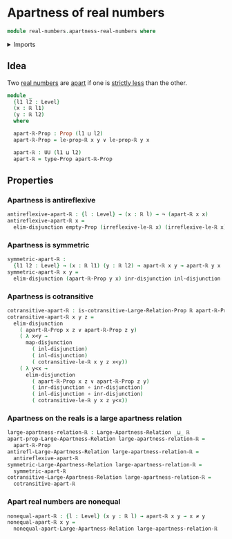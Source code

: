 # Apartness of real numbers

```agda
module real-numbers.apartness-real-numbers where
```

<details><summary>Imports</summary>

```agda
open import foundation.apartness-relations
open import foundation.disjunction
open import foundation.empty-types
open import foundation.function-types
open import foundation.functoriality-disjunction
open import foundation.identity-types
open import foundation.large-apartness-relations
open import foundation.large-binary-relations
open import foundation.negated-equality
open import foundation.negation
open import foundation.propositions
open import foundation.transport-along-identifications
open import foundation.universe-levels

open import real-numbers.dedekind-real-numbers
open import real-numbers.strict-inequality-real-numbers
```

</details>

## Idea

Two [real numbers](real-numbers.dedekind-real-numbers.md) are
[apart](foundation.large-apartness-relations.md) if one is
[strictly less](real-numbers.strict-inequality-real-numbers.md) than the other.

```agda
module _
  {l1 l2 : Level}
  (x : ℝ l1)
  (y : ℝ l2)
  where

  apart-ℝ-Prop : Prop (l1 ⊔ l2)
  apart-ℝ-Prop = le-prop-ℝ x y ∨ le-prop-ℝ y x

  apart-ℝ : UU (l1 ⊔ l2)
  apart-ℝ = type-Prop apart-ℝ-Prop
```

## Properties

### Apartness is antireflexive

```agda
antireflexive-apart-ℝ : {l : Level} → (x : ℝ l) → ¬ (apart-ℝ x x)
antireflexive-apart-ℝ x =
  elim-disjunction empty-Prop (irreflexive-le-ℝ x) (irreflexive-le-ℝ x)
```

### Apartness is symmetric

```agda
symmetric-apart-ℝ :
  {l1 l2 : Level} → (x : ℝ l1) (y : ℝ l2) → apart-ℝ x y → apart-ℝ y x
symmetric-apart-ℝ x y =
  elim-disjunction (apart-ℝ-Prop y x) inr-disjunction inl-disjunction
```

### Apartness is cotransitive

```agda
cotransitive-apart-ℝ : is-cotransitive-Large-Relation-Prop ℝ apart-ℝ-Prop
cotransitive-apart-ℝ x y z =
  elim-disjunction
    ( apart-ℝ-Prop x z ∨ apart-ℝ-Prop z y)
    ( λ x<y →
      map-disjunction
        ( inl-disjunction)
        ( inl-disjunction)
        ( cotransitive-le-ℝ x y z x<y))
    ( λ y<x →
      elim-disjunction
        ( apart-ℝ-Prop x z ∨ apart-ℝ-Prop z y)
        ( inr-disjunction ∘ inr-disjunction)
        ( inl-disjunction ∘ inr-disjunction)
        ( cotransitive-le-ℝ y x z y<x))
```

### Apartness on the reals is a large apartness relation

```agda
large-apartness-relation-ℝ : Large-Apartness-Relation _⊔_ ℝ
apart-prop-Large-Apartness-Relation large-apartness-relation-ℝ =
  apart-ℝ-Prop
antirefl-Large-Apartness-Relation large-apartness-relation-ℝ =
  antireflexive-apart-ℝ
symmetric-Large-Apartness-Relation large-apartness-relation-ℝ =
  symmetric-apart-ℝ
cotransitive-Large-Apartness-Relation large-apartness-relation-ℝ =
  cotransitive-apart-ℝ
```

### Apart real numbers are nonequal

```agda
nonequal-apart-ℝ : {l : Level} (x y : ℝ l) → apart-ℝ x y → x ≠ y
nonequal-apart-ℝ x y =
  nonequal-apart-Large-Apartness-Relation large-apartness-relation-ℝ
```
